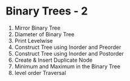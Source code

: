 
# Binary Trees - 2

1. Mirror Binary Tree
2. Diameter of Binary Tree
3. Print Levelwise
4. Construct Tree using Inorder and Preorder
5. Construct Tree using Inorder and Postorder
6. Create & Insert Duplicate Node
7. Minimum and Maximum in the Binary Tree
8. level order Traversal
